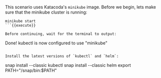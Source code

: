 This scenario uses Katacoda's `minikube` image. Before we begin, lets make sure
that the minikube cluster is running:

```
minikube start
```{{execute}}

Before continuing, wait for the terminal to output:

```
Done! kubectl is now configured to use "minikube"
```

Install the latest versions of `kubectl` and `helm`:

```
snap install --classic kubectl
snap install --classic helm
export PATH="/snap/bin:$PATH"
```{{execute}}
